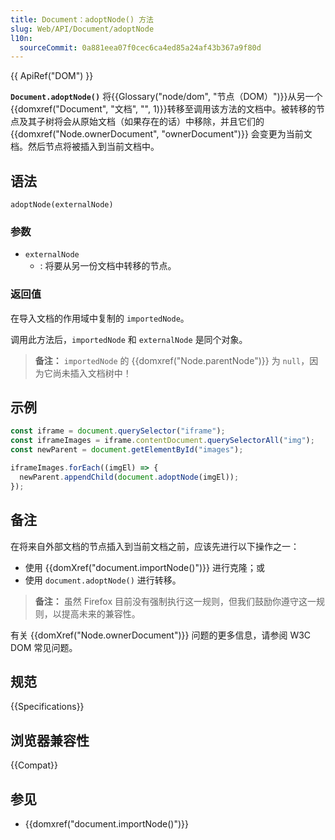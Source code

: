```yaml
---
title: Document：adoptNode() 方法
slug: Web/API/Document/adoptNode
l10n:
  sourceCommit: 0a881eea07f0cec6ca4ed85a24af43b367a9f80d
---
```


{{ ApiRef("DOM") }}

**`Document.adoptNode()`** 将{{Glossary("node/dom", "节点（DOM）")}}从另一个{{domxref("Document", "文档", "", 1)}}转移至调用该方法的文档中。被转移的节点及其子树将会从原始文档（如果存在的话）中移除，并且它们的 {{domxref("Node.ownerDocument", "ownerDocument")}} 会变更为当前文档。然后节点将被插入到当前文档中。

## 语法

```js-nolint
adoptNode(externalNode)
```

### 参数

- `externalNode`
  - : 将要从另一份文档中转移的节点。

### 返回值

在导入文档的作用域中复制的 `importedNode`。

调用此方法后，`importedNode` 和 `externalNode` 是同个对象。

> **备注：** `importedNode` 的 {{domxref("Node.parentNode")}} 为 `null`，因为它尚未插入文档树中！

## 示例

```js
const iframe = document.querySelector("iframe");
const iframeImages = iframe.contentDocument.querySelectorAll("img");
const newParent = document.getElementById("images");

iframeImages.forEach((imgEl) => {
  newParent.appendChild(document.adoptNode(imgEl));
});
```

## 备注

在将来自外部文档的节点插入到当前文档之前，应该先进行以下操作之一：

- 使用 {{domXref("document.importNode()")}} 进行克隆；或
- 使用 `document.adoptNode()` 进行转移。

> **备注：** 虽然 Firefox 目前没有强制执行这一规则，但我们鼓励你遵守这一规则，以提高未来的兼容性。

有关 {{domXref("Node.ownerDocument")}} 问题的更多信息，请参阅 W3C DOM 常见问题。

## 规范

{{Specifications}}

## 浏览器兼容性

{{Compat}}

## 参见

- {{domxref("document.importNode()")}}
